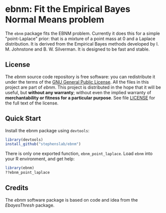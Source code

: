 # ebnm: Fit the Empirical Bayes Normal Means problem

The `ebnm` package fits the EBNM problem. Currently it does this
for a simple "point-Laplace" prior: that is a mixture
of a point mass at 0 and a Laplace distribution. It is derived from the Empirical
Bayes methods developed by I. M. Johnstone and B. W. Silverman.
It is designed to be fast and stable.

## License

The *ebnm* source code repository is free software: you can
redistribute it under the terms of the
[GNU General Public License](http://www.gnu.org/licenses/gpl.html). All
the files in this project are part of *ebnm*. This project is
distributed in the hope that it will be useful, but **without any
warranty**; without even the implied warranty of **merchantability or
fitness for a particular purpose**. See file [LICENSE](LICENSE) for
the full text of the license.

## Quick Start

Install the ebnm package using `devtools`:

```R
library(devtools)
install_github("stephenslab/ebnm")
```

There is only one exported function, `ebnm_point_laplace`.
Load `ebnm` into your R environment, and get help:

```R
library(ebnm)
??ebnm_point_laplace
```


## Credits 

The *ebnm* software package is based on code and idea from the *EbayesThresh* package.


